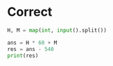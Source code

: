# Correct

```python
H, M = map(int, input().split())

ans = H * 60 + M
res = ans - 540
print(res)
```
